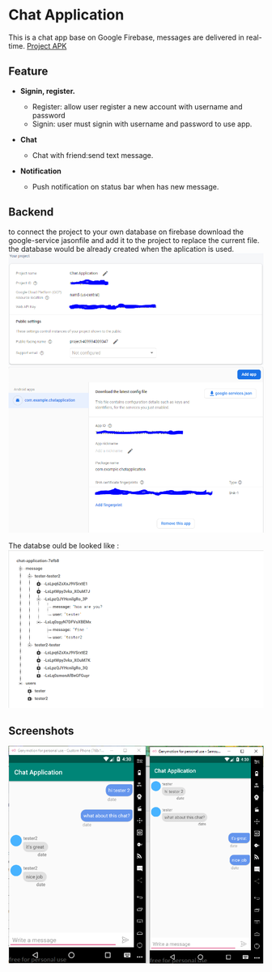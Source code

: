 # Chat Application

This is a chat app base on Google Firebase, messages are delivered in real-time.
[Project APK](https://github.com/AhmedMahmoudRizk/ChatApplication/blob/master/app-debug.apk)

## **Feature**
  - **Signin, register.**
      - Register: allow user register a new account with username and password
      - Signin: user must signin with username and password to use app.

  - **Chat**
     - Chat with friend:send text message.
  - **Notification**
     - Push notification on status bar when has new message.


## **Backend**
to connect the project to your own database on firebase download the google-service jasonfile and add it to the project to replace the current file.
the database would be already created when the aplication is used.
![alt text](https://github.com/AhmedMahmoudRizk/ChatApplication/blob/master/Screens/Capture7.PNG)
![alt text](https://github.com/AhmedMahmoudRizk/ChatApplication/blob/master/Screens/Capture8.PNG)

The databse ould be looked like :
![alt text](https://github.com/AhmedMahmoudRizk/ChatApplication/blob/master/Screens/Capture5.PNG)


## **Screenshots**  
![alt text](https://github.com/AhmedMahmoudRizk/ChatApplication/blob/master/Screens/Capture4.PNG)
